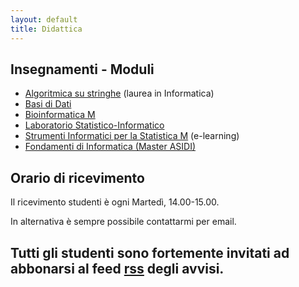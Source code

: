```yaml
---
layout: default
title: Didattica
---
```

<h2>Insegnamenti - Moduli</h2>
<ul>
<li><a href="Algoritmica_su_Stringhe">Algoritmica su stringhe</a> (laurea in Informatica)</li>
<li><a href="Basi_Dati">Basi di Dati</a></li>
<li><a href="Bioinformatica_M">Bioinformatica M</a></li>
<li><a href="Laboratorio_Statistico-Informatico">Laboratorio Statistico-Informatico</a></li>
<li><a href="Strumenti_Informatici_per_la_Statistica-m">Strumenti Informatici per la Statistica M</a> (e-learning)</li>
<li><a href="Fondamenti_di_Informatica">Fondamenti di Informatica (Master ASIDI)</a></li>
</ul>
<h2>Orario di ricevimento</h2>
Il ricevimento studenti è ogni Martedì, 14.00-15.00.

In alternativa è sempre possibile contattarmi per email.

<h2>
Tutti gli studenti sono fortemente invitati ad abbonarsi al feed <a href="http://identi.ca/gianlucadellavedova/rss">rss</a> degli avvisi.
